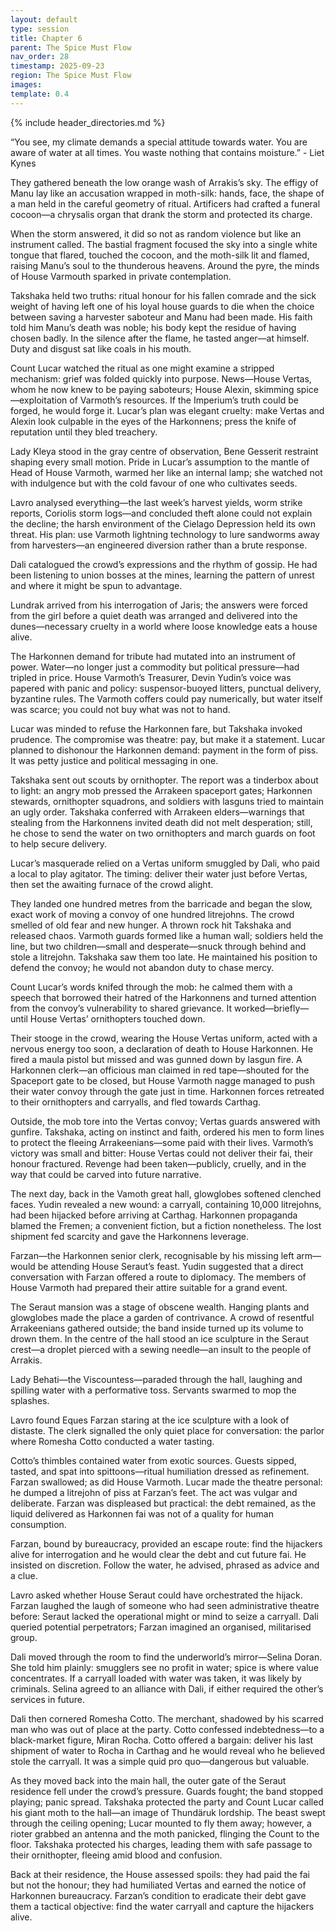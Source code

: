 ```yaml
---
layout: default
type: session
title: Chapter 6
parent: The Spice Must Flow
nav_order: 28
timestamp: 2025-09-23
region: The Spice Must Flow
images:
template: 0.4
---
```

{% include header_directories.md %}  

“You see, my climate demands a special attitude towards water. You are aware of water at all times. You waste nothing that contains moisture.” - Liet Kynes

They gathered beneath the low orange wash of Arrakis’s sky. The effigy of Manu lay like an accusation wrapped in moth-silk: hands, face, the shape of a man held in the careful geometry of ritual. Artificers had crafted a funeral cocoon—a chrysalis organ that drank the storm and protected its charge.

When the storm answered, it did so not as random violence but like an instrument called. The bastial fragment focused the sky into a single white tongue that flared, touched the cocoon, and the moth-silk lit and flamed, raising Manu’s soul to the thunderous heavens. Around the pyre, the minds of House Varmouth sparked in private contemplation.

Takshaka held two truths: ritual honour for his fallen comrade and the sick weight of having left one of his loyal house guards to die when the choice between saving a harvester saboteur and Manu had been made. His faith told him Manu’s death was noble; his body kept the residue of having chosen badly. In the silence after the flame, he tasted anger—at himself. Duty and disgust sat like coals in his mouth.

Count Lucar watched the ritual as one might examine a stripped mechanism: grief was folded quickly into purpose. News—House Vertas, whom he now knew to be paying saboteurs; House Alexin, skimming spice—exploitation of Varmoth’s resources. If the Imperium’s truth could be forged, he would forge it. Lucar’s plan was elegant cruelty: make Vertas and Alexin look culpable in the eyes of the Harkonnens; press the knife of reputation until they bled treachery.

Lady Kleya stood in the gray centre of observation, Bene Gesserit restraint shaping every small motion. Pride in Lucar’s assumption to the mantle of Head of House Varmoth, warmed her like an internal lamp; she watched not with indulgence but with the cold favour of one who cultivates seeds.

Lavro analysed everything—the last week’s harvest yields, worm strike reports, Coriolis storm logs—and concluded theft alone could not explain the decline; the harsh environment of the Cielago Depression held its own threat. His plan: use Varmoth lightning technology to lure sandworms away from harvesters—an engineered diversion rather than a brute response. 

Dali catalogued the crowd’s expressions and the rhythm of gossip. He had been listening to union bosses at the mines, learning the pattern of unrest and where it might be spun to advantage. 

Lundrak arrived from his interrogation of Jaris; the answers were forced from the girl before a quiet death was arranged and delivered into the dunes—necessary cruelty in a world where loose knowledge eats a house alive.

The Harkonnen demand for tribute had mutated into an instrument of power. Water—no longer just a commodity but political pressure—had tripled in price. House Varmoth’s Treasurer, Devin Yudin’s voice was papered with panic and policy: suspensor-buoyed litters, punctual delivery, byzantine rules. The Varmoth coffers could pay numerically, but water itself was scarce; you could not buy what was not to hand.

Lucar was minded to refuse the Harkonnen fare, but Takshaka invoked prudence. The compromise was theatre: pay, but make it a statement. Lucar planned to dishonour the Harkonnen demand: payment in the form of     piss. It was petty justice and political messaging in one.

Takshaka sent out scouts by ornithopter. The report was a tinderbox about to light: an angry mob pressed the Arrakeen spaceport gates; Harkonnen stewards, ornithopter squadrons, and soldiers with lasguns tried to maintain an ugly order. Takshaka conferred with Arrakeen elders—warnings that stealing from the Harkonnens invited death did not melt desperation; still, he chose to send the water on two ornithopters and march guards on foot to help secure delivery.

Lucar’s masquerade relied on a Vertas uniform smuggled by Dali, who paid a local to play agitator. The timing: deliver their water just before Vertas, then set the awaiting furnace of the crowd alight.

They landed one hundred metres from the barricade and began the slow, exact work of moving a convoy of one hundred litrejohns. The crowd smelled of old fear and new hunger. A thrown rock hit Takshaka and released chaos. Varmoth guards formed like a human wall; soldiers held the line, but two children—small and desperate—snuck through behind and stole a litrejohn. Takshaka saw them too late. He maintained his position to defend the convoy; he would not abandon duty to chase mercy.

Count Lucar’s words knifed through the mob: he calmed them with a speech that borrowed their hatred of the Harkonnens and turned attention from the convoy’s vulnerability to shared grievance. It worked—briefly—until House Vertas’ ornithopters touched down.

Their stooge in the crowd, wearing the House Vertas uniform, acted with a nervous energy too soon, a declaration of death to House Harkonnen. He fired a maula pistol but missed and was gunned down by lasgun fire. A Harkonnen clerk—an officious man claimed in red tape—shouted for the Spaceport gate to be closed, but House  Varmoth nagge managed to push their water convoy through the gate just in time. Harkonnen forces retreated to their ornithopters and carryalls, and fled towards Carthag.

Outside, the mob tore into the Vertas convoy; Vertas guards answered with gunfire. Takshaka, acting on instinct and faith, ordered his men to form lines to protect the fleeing Arrakeenians—some paid with their lives. Varmoth’s victory was small and bitter: House Vertas could not deliver their fai, their honour fractured. Revenge had been taken—publicly, cruelly, and in the way that could be carved into future narrative.

The next day, back in the Vamoth great hall, glowglobes softened clenched faces. Yudin revealed a new wound: a carryall, containing 10,000 litrejohns, had been hijacked before arriving at Carthag. Harkonnen propaganda blamed the Fremen; a convenient fiction, but a fiction nonetheless. The lost shipment fed scarcity and gave the Harkonnens leverage.

Farzan—the Harkonnen senior clerk, recognisable by his missing left arm— would be attending House Seraut’s feast. Yudin suggested that a direct conversation with Farzan offered a route to diplomacy. The members of House Varmoth had prepared their attire suitable for a grand event.

The Seraut mansion was a stage of obscene wealth. Hanging plants and glowglobes made the place a garden of contrivance. A crowd of resentful Arrakeenians gathered outside; the band inside turned up its volume to drown them. In the centre of the hall stood an ice sculpture in the Seraut crest—a droplet pierced with a sewing needle—an insult to the people of Arrakis.

Lady Behati—the Viscountess—paraded through the hall, laughing and spilling water with a performative toss. Servants swarmed to mop the splashes. 

Lavro found Eques Farzan staring at the ice sculpture with a look of distaste. The clerk signalled the only quiet place for conversation: the parlor where Romesha Cotto conducted a water tasting.

Cotto’s thimbles contained water from exotic sources. Guests sipped, tasted, and spat into spittoons—ritual humiliation dressed as refinement. Farzan swallowed; as did House Varmoth. Lucar made the theatre personal: he dumped a litrejohn of piss at Farzan’s feet. The act was vulgar and deliberate. Farzan was displeased but practical: the debt remained, as the liquid delivered as Harkonnen fai was not of a quality for human consumption.

Farzan, bound by bureaucracy, provided an escape route: find the hijackers alive for interrogation and he would clear the debt and cut future fai. He insisted on discretion. Follow the water, he advised, phrased as advice and a clue.

Lavro asked whether House Seraut could have orchestrated the hijack. Farzan laughed the laugh of someone who had seen administrative theatre before: Seraut lacked the operational might or mind to seize a carryall. Dali queried potential perpetrators; Farzan imagined an organised, militarised group.

Dali moved through the room to find the underworld’s mirror—Selina Doran. She told him plainly: smugglers see no profit in water; spice is where value concentrates. If a carryall loaded with water was taken, it was likely by criminals. Selina agreed to an alliance with Dali, if either required the other’s services in future.

Dali then cornered Romesha Cotto. The merchant, shadowed by his scarred man who was out of place at the party. Cotto confessed indebtedness—to a black-market figure, Miran Rocha. Cotto offered a bargain: deliver his last shipment of water to Rocha in Carthag and he would reveal who he believed stole the carryall. It was a simple quid pro quo—dangerous but valuable.

As they moved back into the main hall, the outer gate of the Seraut residence fell under the crowd’s pressure. Guards fought; the band stopped playing; panic spread. Takshaka protected the party and Count Lucar called his giant moth to the hall—an image of Thundäruk lordship. The beast swept through the ceiling opening; Lucar mounted to fly them away; however, a rioter grabbed an antenna and the moth panicked, flinging the Count to the floor. Takshaka protected his charges, leading them with safe passage to their ornithopter, fleeing amid blood and confusion.

Back at their residence, the House assessed spoils: they had paid the fai but not the honour; they had humiliated Vertas and earned the notice of Harkonnen bureaucracy. Farzan’s condition to eradicate their debt gave them a tactical objective: find the water carryall and capture the hijackers alive.